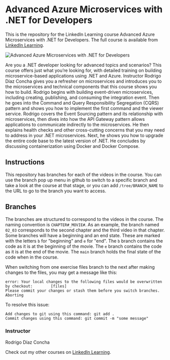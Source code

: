 # Advanced Azure Microservices with .NET for Developers
This is the repository for the LinkedIn Learning course Advanced Azure Microservices with .NET for Developers. The full course is available from [LinkedIn Learning][lil-course-url].

![Advanced Azure Microservices with .NET for Developers][lil-thumbnail-url] 

Are you a .NET developer looking for advanced topics and scenarios? This course offers just what you’re looking for, with detailed training on building microservice-based applications using .NET and Azure. Instructor Rodrigo Díaz Concha gives you a refresher on microservices and introduces you to the microservices and technical components that this course shows you how to build. Rodrigo begins with building event-driven microservices, including creating, publishing, and consuming the integration event. Then he goes into the Command and Query Responsibility Segregation (CQRS) pattern and shows you how to implement the first command and the viewer service. Rodrigo covers the Event Sourcing pattern and its relationship with microservices, then dives into how the API Gateway pattern allows applications to communicate indirectly to the microservices. He then explains health checks and other cross-cutting concerns that you may need to address in your .NET microservices. Next, he shows you how to upgrade the entire code base to the latest version of .NET. He concludes by discussing containerization using Docker and Docker Compose.

## Instructions
This repository has branches for each of the videos in the course. You can use the branch pop up menu in github to switch to a specific branch and take a look at the course at that stage, or you can add `/tree/BRANCH_NAME` to the URL to go to the branch you want to access.

## Branches
The branches are structured to correspond to the videos in the course. The naming convention is `CHAPTER#_MOVIE#`. As an example, the branch named `02_03` corresponds to the second chapter and the third video in that chapter. 
Some branches will have a beginning and an end state. These are marked with the letters `b` for "beginning" and `e` for "end". The `b` branch contains the code as it is at the beginning of the movie. The `e` branch contains the code as it is at the end of the movie. The `main` branch holds the final state of the code when in the course.

When switching from one exercise files branch to the next after making changes to the files, you may get a message like this:

    error: Your local changes to the following files would be overwritten by checkout:        [files]
    Please commit your changes or stash them before you switch branches.
    Aborting

To resolve this issue:
	
    Add changes to git using this command: git add .
	Commit changes using this command: git commit -m "some message"


### Instructor

Rodrigo Díaz Concha 
                                                   

Check out my other courses on [LinkedIn Learning](https://www.linkedin.com/learning/instructors/rodrigo-diaz-concha).

[lil-course-url]: https://www.linkedin.com/learning/advanced-azure-microservices-with-dot-net-for-developers
[lil-thumbnail-url]: https://cdn.lynda.com/course/2895129/2895129-1631295569256-16x9.jpg

